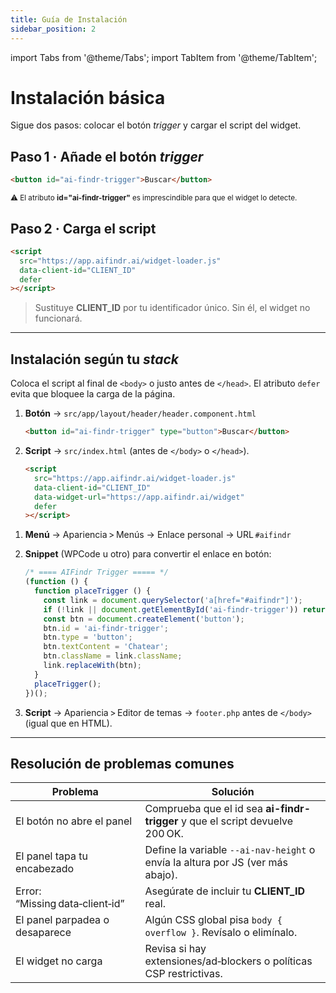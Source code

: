 ```yaml
---
title: Guía de Instalación
sidebar_position: 2
---
```


import Tabs from '@theme/Tabs';
import TabItem from '@theme/TabItem';

# Instalación básica

Sigue dos pasos: colocar el botón *trigger* y cargar el script del widget.

## Paso 1 · Añade el botón *trigger*

```html
<button id="ai-findr-trigger">Buscar</button>
````

<small>⚠️ El atributo **id="ai-findr-trigger"** es imprescindible para que el widget lo detecte.</small>

## Paso 2 · Carga el script

```html
<script
  src="https://app.aifindr.ai/widget-loader.js"
  data-client-id="CLIENT_ID"
  defer
></script>
```

> Sustituye **CLIENT\_ID** por tu identificador único. Sin él, el widget no funcionará.

---

## Instalación según tu *stack*

<Tabs groupId="framework">
  <TabItem value="html" label="HTML genérico" default>

Coloca el script al final de `<body>` o justo antes de `</head>`.
El atributo `defer` evita que bloquee la carga de la página.

  </TabItem>
  <TabItem value="angular" label="Angular">

1. **Botón** → `src/app/layout/header/header.component.html`

   ```html
   <button id="ai-findr-trigger" type="button">Buscar</button>
   ```
2. **Script** → `src/index.html` (antes de `</body>` o `</head>`).

   ```html
   <script
     src="https://app.aifindr.ai/widget-loader.js"
     data-client-id="CLIENT_ID"
     data-widget-url="https://app.aifindr.ai/widget"
     defer
   ></script>
   ```

  </TabItem>
  <TabItem value="wordpress" label="WordPress">

1. **Menú** → Apariencia > Menús → Enlace personal → URL `#aifindr`
2. **Snippet** (WPCode u otro) para convertir el enlace en botón:

   ```js
   /* ==== AIFindr Trigger ===== */
   (function () {
     function placeTrigger () {
       const link = document.querySelector('a[href="#aifindr"]');
       if (!link || document.getElementById('ai-findr-trigger')) return;
       const btn = document.createElement('button');
       btn.id = 'ai-findr-trigger';
       btn.type = 'button';
       btn.textContent = 'Chatear';
       btn.className = link.className;
       link.replaceWith(btn);
     }
     placeTrigger();
   })();
   ```
3. **Script** → Apariencia > Editor de temas → `footer.php` antes de `</body>` (igual que en HTML).

  </TabItem>
</Tabs>

---

## Resolución de problemas comunes

| Problema                        | Solución                                                                       |
| ------------------------------- | ------------------------------------------------------------------------------ |
| El botón no abre el panel       | Comprueba que el id sea **ai-findr-trigger** y que el script devuelve 200 OK.  |
| El panel tapa tu encabezado     | Define la variable `--ai-nav-height` o envía la altura por JS (ver más abajo). |
| Error: “Missing data‑client‑id” | Asegúrate de incluir tu **CLIENT\_ID** real.                                   |
| El panel parpadea o desaparece  | Algún CSS global pisa `body { overflow }`. Revísalo o elimínalo.               |
| El widget no carga              | Revisa si hay extensiones/ad‑blockers o políticas CSP restrictivas.            |
